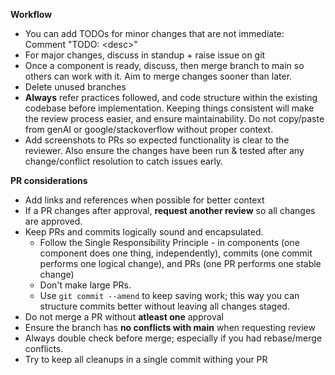 **Workflow**
- You can add TODOs for minor changes that are not immediate: Comment "TODO: \<desc>"
- For major changes, discuss in standup + raise issue on git
- Once a component is ready, discuss, then merge branch to main so others can work with it. Aim to merge changes sooner than later.
- Delete unused branches
- **Always** refer practices followed, and code structure within the existing codebase before implementation. Keeping things consistent will make the review process easier, and ensure maintainability. Do not copy/paste from genAI or google/stackoverflow without proper context.
- Add screenshots to PRs so expected functionality is clear to the reviewer. Also ensure the changes have been run & tested after any change/conflict resolution to catch issues early.

**PR considerations**
- Add links and references when possible for better context
- If a PR changes after approval, **request another review** so all changes are approved.
- Keep PRs and commits logically sound and encapsulated.
	- Follow the Single Responsibility Principle - in  components (one component does one thing, independently), commits (one commit performs one logical change), and PRs (one PR performs one stable change)
	- Don't make large PRs.
	- Use `git commit --amend` to keep saving work; this way you can structure commits better without leaving all changes staged.
- Do not merge a PR without **atleast one** approval
- Ensure the branch has **no conflicts with main** when requesting review
- Always double check before merge; especially if you had rebase/merge conflicts.
- Try to keep all cleanups in a single commit withing your PR
